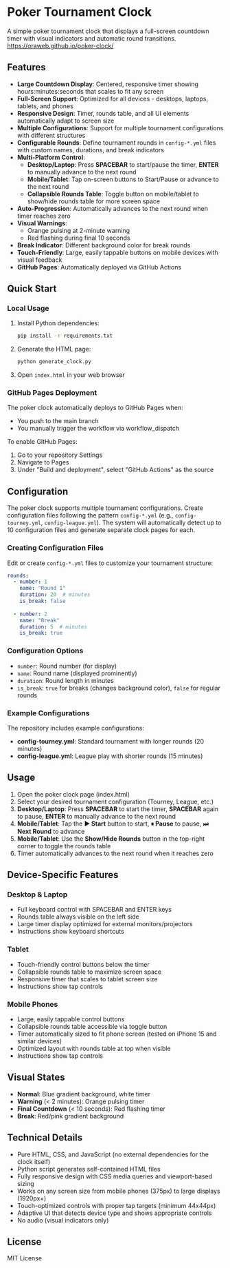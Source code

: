 # Poker Tournament Clock

A simple poker tournament clock that displays a full-screen countdown timer with visual indicators and automatic round transitions.
https://oraweb.github.io/poker-clock/

## Features

- **Large Countdown Display**: Centered, responsive timer showing hours:minutes:seconds that scales to fit any screen
- **Full-Screen Support**: Optimized for all devices - desktops, laptops, tablets, and phones
- **Responsive Design**: Timer, rounds table, and all UI elements automatically adapt to screen size
- **Multiple Configurations**: Support for multiple tournament configurations with different structures
- **Configurable Rounds**: Define tournament rounds in `config-*.yml` files with custom names, durations, and break indicators
- **Multi-Platform Control**: 
  - **Desktop/Laptop**: Press **SPACEBAR** to start/pause the timer, **ENTER** to manually advance to the next round
  - **Mobile/Tablet**: Tap on-screen buttons to Start/Pause or advance to the next round
  - **Collapsible Rounds Table**: Toggle button on mobile/tablet to show/hide rounds table for more screen space
- **Auto-Progression**: Automatically advances to the next round when timer reaches zero
- **Visual Warnings**: 
  - Orange pulsing at 2-minute warning
  - Red flashing during final 10 seconds
- **Break Indicator**: Different background color for break rounds
- **Touch-Friendly**: Large, easily tappable buttons on mobile devices with visual feedback
- **GitHub Pages**: Automatically deployed via GitHub Actions

## Quick Start

### Local Usage

1. Install Python dependencies:
   ```bash
   pip install -r requirements.txt
   ```

2. Generate the HTML page:
   ```bash
   python generate_clock.py
   ```

3. Open `index.html` in your web browser

### GitHub Pages Deployment

The poker clock automatically deploys to GitHub Pages when:
- You push to the main branch
- You manually trigger the workflow via workflow_dispatch

To enable GitHub Pages:
1. Go to your repository Settings
2. Navigate to Pages
3. Under "Build and deployment", select "GitHub Actions" as the source

## Configuration

The poker clock supports multiple tournament configurations. Create configuration files following the pattern `config-*.yml` (e.g., `config-tourney.yml`, `config-league.yml`). The system will automatically detect up to 10 configuration files and generate separate clock pages for each.

### Creating Configuration Files

Edit or create `config-*.yml` files to customize your tournament structure:

```yaml
rounds:
  - number: 1
    name: "Round 1"
    duration: 20  # minutes
    is_break: false
  
  - number: 2
    name: "Break"
    duration: 5  # minutes
    is_break: true
```

### Configuration Options

- `number`: Round number (for display)
- `name`: Round name (displayed prominently)
- `duration`: Round length in minutes
- `is_break`: `true` for breaks (changes background color), `false` for regular rounds

### Example Configurations

The repository includes example configurations:
- **config-tourney.yml**: Standard tournament with longer rounds (20 minutes)
- **config-league.yml**: League play with shorter rounds (15 minutes)

## Usage

1. Open the poker clock page (index.html)
2. Select your desired tournament configuration (Tourney, League, etc.)
3. **Desktop/Laptop**: Press **SPACEBAR** to start the timer, **SPACEBAR** again to pause, **ENTER** to manually advance to the next round
4. **Mobile/Tablet**: Tap the **▶ Start** button to start, **⏸ Pause** to pause, **⏭ Next Round** to advance
5. **Mobile/Tablet**: Use the **Show/Hide Rounds** button in the top-right corner to toggle the rounds table
6. Timer automatically advances to the next round when it reaches zero

## Device-Specific Features

### Desktop & Laptop
- Full keyboard control with SPACEBAR and ENTER keys
- Rounds table always visible on the left side
- Large timer display optimized for external monitors/projectors
- Instructions show keyboard shortcuts

### Tablet
- Touch-friendly control buttons below the timer
- Collapsible rounds table to maximize screen space
- Responsive timer that scales to tablet screen size
- Instructions show tap controls

### Mobile Phones
- Large, easily tappable control buttons
- Collapsible rounds table accessible via toggle button
- Timer automatically sized to fit phone screen (tested on iPhone 15 and similar devices)
- Optimized layout with rounds table at top when visible
- Instructions show tap controls

## Visual States

- **Normal**: Blue gradient background, white timer
- **Warning** (< 2 minutes): Orange pulsing timer
- **Final Countdown** (< 10 seconds): Red flashing timer
- **Break**: Red/pink gradient background

## Technical Details

- Pure HTML, CSS, and JavaScript (no external dependencies for the clock itself)
- Python script generates self-contained HTML files
- Fully responsive design with CSS media queries and viewport-based sizing
- Works on any screen size from mobile phones (375px) to large displays (1920px+)
- Touch-optimized controls with proper tap targets (minimum 44x44px)
- Adaptive UI that detects device type and shows appropriate controls
- No audio (visual indicators only)

## License

MIT License
